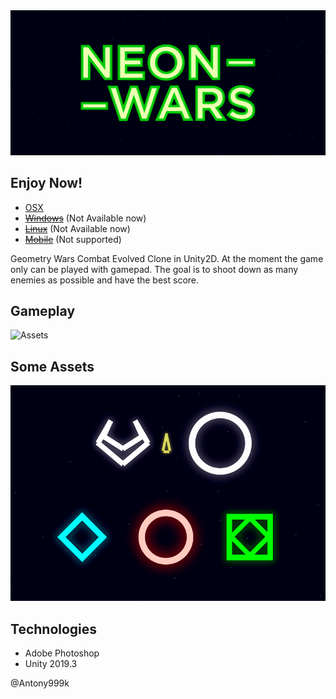 <img src="./RefImages/LogoPresentation.png" alt="Neon Wars">

 ## Enjoy Now!
-   [OSX](https://github.com/antony999k/Neon-Wars/releases/tag/1.0.0)
- ~~[Windows]()~~ (Not Available now)
- ~~[Linux]()~~ (Not Available now)
- ~~[Mobile]()~~ (Not supported)


Geometry Wars Combat Evolved Clone in Unity2D. At the moment the game only can be played with gamepad. The goal is to shoot down as many enemies as possible and have the best score.

## Gameplay
<img src="./RefImages/gameplay.gif" alt="Assets">

## Some Assets
<img src="./RefImages/SpritesPresentation.png" alt="Assets">

## Technologies
- Adobe Photoshop
- Unity 2019.3

@Antony999k